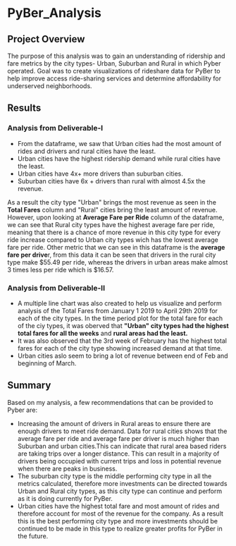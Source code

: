 # PyBer_Analysis
## Project Overview
The purpose of this analysis was to gain an understanding of ridership and fare metrics by the city types- Urban, Suburban and Rural in which Pyber operated. Goal was to create visualizations of rideshare data for PyBer to help improve access ride-sharing services and determine affordability for underserved neighborhoods.

## Results
### Analysis from Deliverable-I
* From the dataframe, we saw that Urban cities had the most amount of rides and drivers and rural cities have the least. 
* Urban cities have the highest ridership demand while rural cities have the least.
* Urban cities have 4x+ more drivers than suburban cities.
* Suburban cities have 6x + drivers than rural with almost 4.5x the revenue.

As a result the city type "Urban" brings the most revenue as seen in the **Total Fares** column and "Rural" cities bring the least amount of revenue. However, upon looking at **Average Fare per Ride** column of the dataframe, we can see that Rural city types have the highest average fare per ride, meaning that there is a chance of more revenue in this city type for every ride increase compared to Urban city types wich has the lowest average fare per ride. Other metric that we can see in this dataframe is the **average fare per drive**r, from this data it can be seen that drivers in the rural city type make $55.49 per ride, whereas the drivers in urban areas make almost 3 times less per ride which is $16.57.

### Analysis from Deliverable-II
* A multiple line chart was also created to help us visualize and perform analysis of the Total Fares from January 1 2019 to April 29th 2019 for each of the city types.
In the time period plot for the total fare for each of the ciy types, it was oberved that **"Urban" city types had the highest total fares for all the weeks** and **rural areas had the least.** 
* It was also observed that the 3rd week of February has the highest total fares for each of the city type showing increased demand at that time. 
* Urban cities aslo seem to bring a lot of revenue between end of Feb and beginning of March.

## Summary

Based on my analysis, a few recommendations that can be provided to Pyber are:
* Increasing the amount of drivers in Rural areas to ensure there are enough drivers to meet ride demand. Data for rural cities shows that the average fare per ride and average fare per driver is much higher than Suburban and urban cities.This can indicate that rural area based riders are taking trips over a longer distance. This can result in a majority of drivers being occupied with current trips and loss in potential revenue when there are peaks in business.
* The suburban city type is the middle performing city type in all the metrics calculated, therefore more investments can be directed towards Urban and Rural city types, as this city type can continue and perform as it is doing currently for PyBer.
* Urban cities have the highest total fare and most amount of rides and therefore account for most of the revenue for the company. As a result this is the best performing city type and more investments should be continued to be made in this type to realize greater profits for PyBer in the future.
